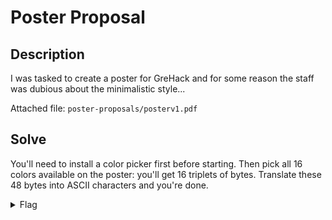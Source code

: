 # Poster Proposal

## Description

I was tasked to create a poster for GreHack and for some reason
the staff was dubious about the minimalistic style...

Attached file: `poster-proposals/posterv1.pdf`


## Solve

You'll need to install a color picker first before starting. Then pick all 16
colors available on the poster: you'll get 16 triplets of bytes. Translate
these 48 bytes into ASCII characters and you're done.

<details>
<summary>Flag </summary>

`GH{C0lor_h0lds_1nf0rma7i0n_f0r_compu7er_ey3s_(:}`
</details>
